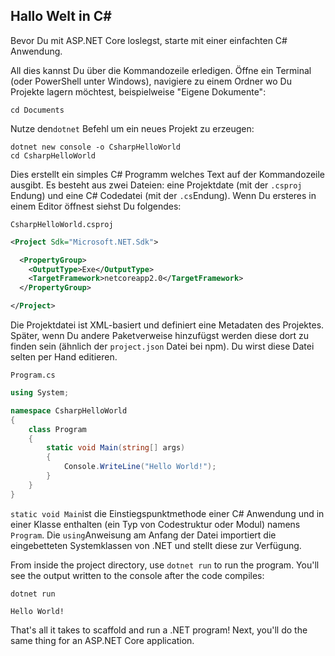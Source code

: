 ## Hallo Welt in C\#

Bevor Du mit ASP.NET Core loslegst, starte mit einer einfachten C\# Anwendung.

All dies kannst Du über die Kommandozeile erledigen. Öffne ein Terminal \(oder PowerShell unter Windows\), navigiere zu einem Ordner wo Du Projekte lagern möchtest, beispielweise "Eigene Dokumente":

```
cd Documents
```

Nutze den`dotnet` Befehl um ein neues Projekt zu erzeugen:

```
dotnet new console -o CsharpHelloWorld
cd CsharpHelloWorld
```

Dies erstellt ein simples C\# Programm welches Text auf der Kommandozeile ausgibt. Es besteht aus zwei Dateien: eine Projektdate \(mit der `.csproj` Endung\) und eine C\# Codedatei \(mit der `.cs`Endung\). Wenn Du ersteres in einem Editor öffnest siehst Du folgendes:

`CsharpHelloWorld.csproj`

```xml
<Project Sdk="Microsoft.NET.Sdk">

  <PropertyGroup>
    <OutputType>Exe</OutputType>
    <TargetFramework>netcoreapp2.0</TargetFramework>
  </PropertyGroup>

</Project>
```

Die Projektdatei ist XML-basiert und definiert eine Metadaten des Projektes. Später, wenn Du andere Paketverweise hinzufügst werden diese dort zu finden sein \(ähnlich der `project.json` Datei bei npm\). Du wirst diese Datei selten per Hand editieren.

`Program.cs`

```csharp
using System;

namespace CsharpHelloWorld
{
    class Program
    {
        static void Main(string[] args)
        {
            Console.WriteLine("Hello World!");
        }
    }
}
```

`static void Main`ist die Einstiegspunktmethode einer C\# Anwendung und in einer Klasse enthalten \(ein Typ von Codestruktur oder Modul\) namens `Program`. Die `using`Anweisung am Anfang der Datei importiert die eingebetteten Systemklassen von .NET und stellt diese zur Verfügung.



From inside the project directory, use `dotnet run` to run the program. You'll see the output written to the console after the code compiles:

```
dotnet run

Hello World!
```

That's all it takes to scaffold and run a .NET program! Next, you'll do the same thing for an ASP.NET Core application.


